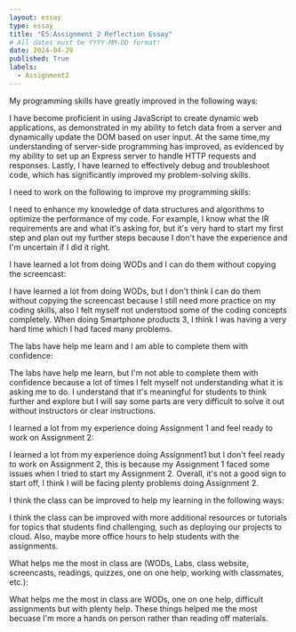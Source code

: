 ```yaml
---
layout: essay
type: essay
title: "E5:Assignment 2 Reflection Essay"
# All dates must be YYYY-MM-DD format!
date: 2024-04-29
published: True
labels:
  - Assignment2
---
```


My programming skills have greatly improved in the following ways:

I have become proficient in using JavaScript to create dynamic web applications, as demonstrated in my ability to fetch data from a server and dynamically update the DOM based on user input.
At the same time,my understanding of server-side programming has improved, as evidenced by my ability to set up an Express server to handle HTTP requests and responses. Lastly, I have learned to effectively debug and troubleshoot code, which has significantly improved my problem-solving skills.

I need to work on the following to improve my programming skills:

I need to enhance my knowledge of data structures and algorithms to optimize the performance of my code. 
For example, I know what the IR requirements are and what it's asking for, but it's very hard to start my first step and plan out my further steps because I don't have the experience and I'm uncertain if I did it right.

I have learned a lot from doing WODs and I can do them without copying the screencast:

I have learned a lot from doing WODs, but I don't think I can do them without copying the screencast because I still need more practice on my coding skills, also I felt myself not understood some of the coding concepts completely. When doing Smartphone products 3, I think I was having a very hard time which I had faced many problems.

The labs have help me learn and I am able to complete them with confidence:

The labs have help me learn, but I'm not able to complete them with confidence because a lot of times I felt myself not understanding what it is asking me to do. I understand that it's meaningful for students to think further and explore but I will say some parts are very difficult to solve it out without instructors or clear instructions.

I learned a lot from my experience doing Assignment 1 and feel ready to work on Assignment 2:

I learned a lot from my experience doing Assignment1 but I don't feel ready to work on Assignment 2, this is because my Assignment 1 faced some issues when I tried to start my Assignment 2. Overall, it's not a good sign to start off, I think I will be facing plenty problems doing Assignment 2.

I think the class can be improved to help my learning in the following ways:

I think the class can be improved with more additional resources or tutorials for topics that students find challenging, such as deploying our projects to cloud. Also, maybe more office hours to help students with the assignments.

What helps me the most in class are (WODs, Labs, class website, screencasts, readings, quizzes, one on one help, working with classmates, etc.):

What helps me the most in class are WODs, one on one help, difficult assignments but with plenty help. These things helped me the most becuase I'm more a hands on person rather than reading off materials.
